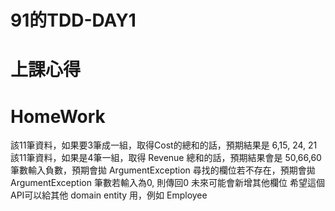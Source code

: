 # 91的TDD-DAY1

# 上課心得


# HomeWork

該11筆資料，如果要3筆成一組，取得Cost的總和的話，預期結果是 6,15, 24, 21
該11筆資料，如果是4筆一組，取得 Revenue 總和的話，預期結果會是 50,66,60
筆數輸入負數，預期會拋 ArgumentException
尋找的欄位若不存在，預期會拋 ArgumentException
筆數若輸入為0, 則傳回0
未來可能會新增其他欄位
希望這個API可以給其他 domain entity 用，例如 Employee


